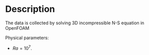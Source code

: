 # Description

The data is collected by solving 3D incompressible N-S equation in OpenFOAM

Physical parameters:
- $Ra=10^7$.
